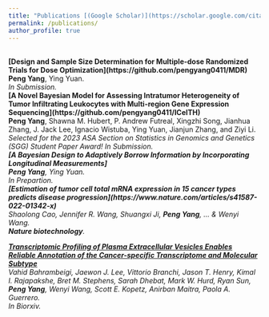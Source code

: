 ```yaml
---
title: "Publications [(Google Scholar)](https://scholar.google.com/citations?user=cfANmpsAAAAJ&hl=en&authuser=1)"
permalink: /publications/
author_profile: true
---
```


<br>
<b>[Design and Sample Size Determination for Multiple-dose Randomized Trials for Dose Optimization](https://github.com/pengyang0411/MDR)</b> <br> 
<b>Peng Yang</b>,  Ying Yuan. <br> 
<i>In Submission.</i>

<br>
<b>[A Novel Bayesian Model for Assessing Intratumor Heterogeneity of Tumor Infiltrating Leukocytes with Multi-region Gene Expression Sequencing](https://github.com/pengyang0411/ICeITH)</b> <br> 
<b>Peng Yang</b>,  Shawna M. Hubert, P. Andrew Futreal, Xingzhi Song, Jianhua Zhang, J. Jack Lee, Ignacio Wistuba, Ying Yuan, Jianjun Zhang, and Ziyi Li. <br> 
<i>Selected for the 2023 ASA Section on Statistics in Genomics and Genetics (SGG) Student Paper Award!<i>
<i>In Submission.</i> 

<br>
<b>[A Bayesian Design to Adaptively Borrow Information by Incorporating Longitudinal Measurements]</b> <br> 
<b>Peng Yang</b>, Ying Yuan. <br> 
<i>In Prepartion.</i>

<br>
<b>[Estimation of tumor cell total mRNA expression in 15 cancer types predicts disease progression](https://www.nature.com/articles/s41587-022-01342-x)</b> <br> 
Shaolong Cao, Jennifer R. Wang, Shuangxi Ji, <b>Peng Yang</b>, ... & Wenyi Wang. <br> 
<b>Nature biotechnology</b>. 
<!-- <span style="color:red">[Paper Link](https://arxiv.org/pdf/1907.09539.pdf)</span>-->

<b>[Transcriptomic Profiling of Plasma Extracellular Vesicles Enables Reliable Annotation of the Cancer-specific Transcriptome and Molecular Subtype](https://www.biorxiv.org/content/10.1101/2022.10.27.514047v1)</b> <br> 
Vahid Bahrambeigi, Jaewon J. Lee, Vittorio Branchi, Jason T. Henry, Kimal I. Rajapakshe, Bret M. Stephens, Sarah Dhebat, Mark W. Hurd, Ryan Sun, <b>Peng Yang</b>, Wenyi Wang, Scott E. Kopetz, Anirban Maitra, Paola A. Guerrero. <br> 
<i>In Biorxiv.</i>
